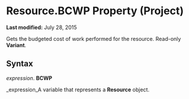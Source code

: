 
# Resource.BCWP Property (Project)

 **Last modified:** July 28, 2015

Gets the budgeted cost of work performed for the resource. Read-only  **Variant**.

## Syntax

 _expression_. **BCWP**

 _expression_A variable that represents a  **Resource** object.

